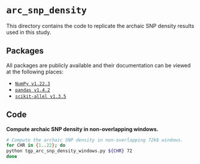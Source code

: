 # `arc_snp_density`

This directory contains the code to replicate the archaic SNP density results used in this study.

## Packages

All packages are publicly available and their documentation can be viewed at the following places:

- [`NumPy v1.22.3`](https://numpy.org/doc/stable/reference/index.html)
- [`pandas v1.4.2`](https://pandas.pydata.org/docs/)
- [`scikit-allel v1.3.5`](https://scikit-allel.readthedocs.io/en/stable/index.html)

## Code

__Compute archaic SNP density in non-overlapping windows.__

```bash
# Compute the archaic SNP density in non-overlapping 72kb windows.
for CHR in {1..22}; do
python tgp_arc_snp_density_windows.py ${CHR} 72
done
```

